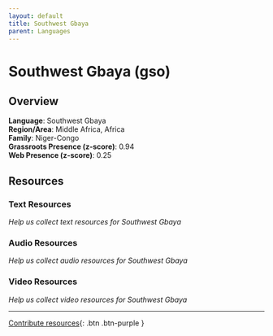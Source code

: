 ```yaml
---
layout: default
title: Southwest Gbaya
parent: Languages
---
```


# Southwest Gbaya (gso)

## Overview

**Language**: Southwest Gbaya  
**Region/Area**: Middle Africa, Africa  
**Family**: Niger-Congo  
**Grassroots Presence (z-score)**: 0.94  
**Web Presence (z-score)**: 0.25  

## Resources

### Text Resources
*Help us collect text resources for Southwest Gbaya*

### Audio Resources
*Help us collect audio resources for Southwest Gbaya*

### Video Resources
*Help us collect video resources for Southwest Gbaya*

---

[Contribute resources](https://forms.office.com/e/1SfLJx3u1r){: .btn .btn-purple }
